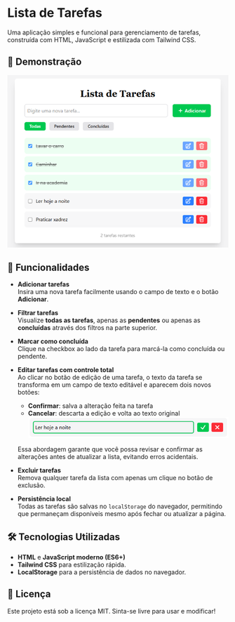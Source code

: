 # Lista de Tarefas

Uma aplicação simples e funcional para gerenciamento de tarefas, construída com HTML, JavaScript e estilizada com Tailwind CSS.

## 📸 Demonstração

![Imagem da Lista de Tarefas](./assets/images/to-do-list.png)

## 🚀 Funcionalidades

- **Adicionar tarefas**  
  Insira uma nova tarefa facilmente usando o campo de texto e o botão **Adicionar**.

- **Filtrar tarefas**  
  Visualize **todas as tarefas**, apenas as **pendentes** ou apenas as **concluídas** através dos filtros na parte superior.

- **Marcar como concluída**  
  Clique na checkbox ao lado da tarefa para marcá-la como concluída ou pendente.

- **Editar tarefas com controle total**  
  Ao clicar no botão de edição de uma tarefa, o texto da tarefa se transforma em um campo de texto editável e aparecem dois novos botões:  
  - **Confirmar**: salva a alteração feita na tarefa  
  - **Cancelar**: descarta a edição e volta ao texto original
  ![Imagem do input da task](./assets/images/task-input.png)
  
  Essa abordagem garante que você possa revisar e confirmar as alterações antes de atualizar a lista, evitando erros acidentais.

- **Excluir tarefas**  
  Remova qualquer tarefa da lista com apenas um clique no botão de exclusão.

- **Persistência local**  
  Todas as tarefas são salvas no `localStorage` do navegador, permitindo que permaneçam disponíveis mesmo após fechar ou atualizar a página.

## 🛠️ Tecnologias Utilizadas

- **HTML** e **JavaScript moderno (ES6+)**
- **Tailwind CSS** para estilização rápida.
- **LocalStorage** para a persistência de dados no navegador.

## 📜 Licença
Este projeto está sob a licença MIT. Sinta-se livre para usar e modificar!

